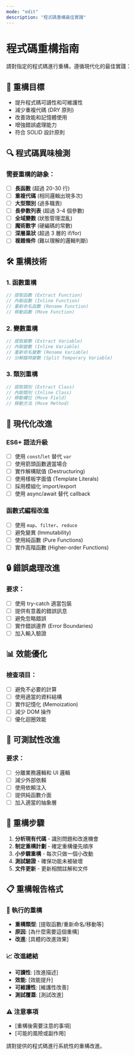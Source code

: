 ```yaml
---
mode: "edit"
description: "程式碼重構最佳實踐"
---
```


# 程式碼重構指南

請對指定的程式碼進行重構，遵循現代化的最佳實踐：

## 🎯 **重構目標**
- 提升程式碼可讀性和可維護性
- 減少重複代碼 (DRY 原則)
- 改善效能和記憶體使用
- 增強錯誤處理能力
- 符合 SOLID 設計原則

## 🔍 **程式碼異味檢測**
### 需要重構的跡象：
- [ ] **長函數** (超過 20-30 行)
- [ ] **重複代碼** (相同邏輯出現多次)
- [ ] **大型類別** (過多職責)
- [ ] **長參數列表** (超過 3-4 個參數)
- [ ] **全域變數** (狀態管理混亂)
- [ ] **魔術數字** (硬編碼的常數)
- [ ] **深層巢狀** (超過 3 層的 if/for)
- [ ] **複雜條件** (難以理解的邏輯判斷)

## 🛠️ **重構技術**

### 1. **函數重構**
```javascript
// 提取函數 (Extract Function)
// 內聯函數 (Inline Function)
// 重新命名函數 (Rename Function)
// 移動函數 (Move Function)
```

### 2. **變數重構**
```javascript
// 提取變數 (Extract Variable)
// 內聯變數 (Inline Variable)
// 重新命名變數 (Rename Variable)
// 分解臨時變數 (Split Temporary Variable)
```

### 3. **類別重構**
```javascript
// 提取類別 (Extract Class)
// 內聯類別 (Inline Class)
// 移動欄位 (Move Field)
// 移動方法 (Move Method)
```

## 🎨 **現代化改進**

### ES6+ 語法升級
- [ ] 使用 `const`/`let` 替代 `var`
- [ ] 使用箭頭函數適當場合
- [ ] 實作解構賦值 (Destructuring)
- [ ] 使用樣板字面值 (Template Literals)
- [ ] 採用模組化 import/export
- [ ] 使用 async/await 替代 callback

### 函數式編程改進
- [ ] 使用 `map`、`filter`、`reduce`
- [ ] 避免變異 (Immutability)
- [ ] 使用純函數 (Pure Functions)
- [ ] 實作高階函數 (Higher-order Functions)

## 🔒 **錯誤處理改進**
### 要求：
- [ ] 使用 try-catch 適當包裝
- [ ] 提供有意義的錯誤訊息
- [ ] 避免忽略錯誤
- [ ] 實作錯誤邊界 (Error Boundaries)
- [ ] 加入輸入驗證

## 📊 **效能優化**
### 檢查項目：
- [ ] 避免不必要的計算
- [ ] 使用適當的資料結構
- [ ] 實作記憶化 (Memoization)
- [ ] 減少 DOM 操作
- [ ] 優化迴圈效能

## 🧪 **可測試性改進**
### 要求：
- [ ] 分離業務邏輯和 UI 邏輯
- [ ] 減少外部依賴
- [ ] 使用依賴注入
- [ ] 提供純函數介面
- [ ] 加入適當的抽象層

## 📝 **重構步驟**
1. **分析現有代碼** - 識別問題和改進機會
2. **制定重構計劃** - 確定重構優先順序
3. **小步驟重構** - 每次只做一個小改動
4. **測試驗證** - 確保功能未被破壞
5. **文件更新** - 更新相關註解和文件

## 📋 **重構報告格式**
### 🔧 執行的重構
- **重構類型**: [提取函數/重新命名/移動等]
- **原因**: [為什麼需要這個重構]
- **改進**: [具體的改進效果]

### 📈 改進總結
- **可讀性**: [改進描述]
- **效能**: [效能提升]
- **可維護性**: [維護性改善]
- **測試覆蓋**: [測試改進]

### ⚠️ 注意事項
- [重構後需要注意的事項]
- [可能的風險或副作用]

請對提供的程式碼進行系統性的重構改進。